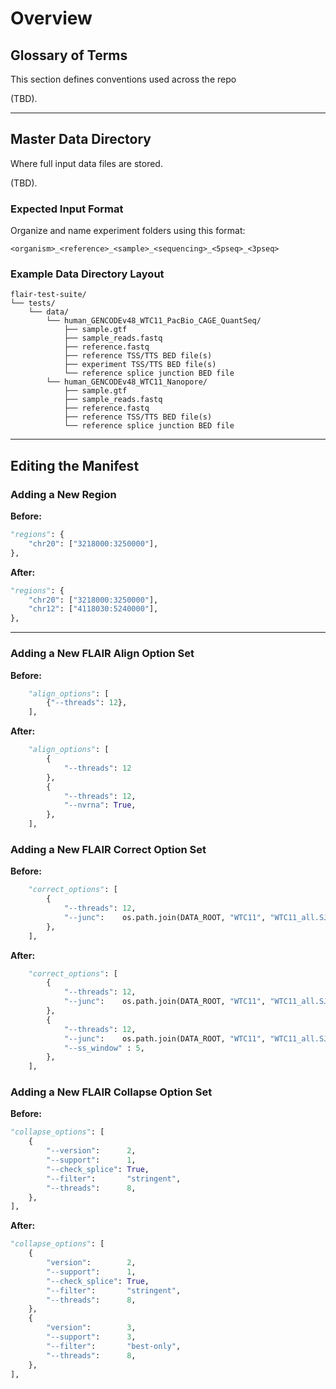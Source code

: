 # Overview

## Glossary of Terms

This section defines conventions used across the repo 

(TBD).

---

## Master Data Directory

Where full input data files are stored.

(TBD).

### Expected Input Format

Organize and name experiment folders using this format:

```
<organism>_<reference>_<sample>_<sequencing>_<5pseq>_<3pseq>
```

### Example Data Directory Layout

```plaintext
flair-test-suite/
└── tests/
    └── data/
        └── human_GENCODEv48_WTC11_PacBio_CAGE_QuantSeq/
            ├── sample.gtf
            ├── sample_reads.fastq
            ├── reference.fastq
            ├── reference TSS/TTS BED file(s)
            ├── experiment TSS/TTS BED file(s)
            └── reference splice junction BED file
        └── human_GENCODEv48_WTC11_Nanopore/
            ├── sample.gtf
            ├── sample_reads.fastq
            ├── reference.fastq
            ├── reference TSS/TTS BED file(s)
            └── reference splice junction BED file
```

---

## Editing the Manifest

### Adding a New Region

**Before:**

```python
"regions": {
    "chr20": ["3218000:3250000"],
},
```

**After:**

```python
"regions": {
    "chr20": ["3218000:3250000"],
    "chr12": ["4118030:5240000"],
},
```

---

### Adding a New FLAIR Align Option Set

**Before:**

```python
    "align_options": [
        {"--threads": 12},
    ],
```

**After:**

```python
    "align_options": [
        {
            "--threads": 12
        },
        {
            "--threads": 12,
            "--nvrna": True,
        },
    ],
```

### Adding a New FLAIR Correct Option Set

**Before:**

```python
    "correct_options": [
        {
            "--threads": 12,
            "--junc":    os.path.join(DATA_ROOT, "WTC11", "WTC11_all.SJ.out.tab"),
        },
    ],
```

**After:**

```python
    "correct_options": [
        {
            "--threads": 12,
            "--junc":    os.path.join(DATA_ROOT, "WTC11", "WTC11_all.SJ.out.tab"),
        },
        {
            "--threads": 12,
            "--junc":    os.path.join(DATA_ROOT, "WTC11", "WTC11_all.SJ.out.tab"),
            "--ss_window" : 5,
        },
    ],
```

### Adding a New FLAIR Collapse Option Set

**Before:**

```python
"collapse_options": [
    {
        "--version":      2,
        "--support":      1,
        "--check_splice": True,
        "--filter":       "stringent",
        "--threads":      8,
    },
],
```

**After:**

```python
"collapse_options": [
    {
        "version":        2,
        "--support":      1,
        "--check_splice": True,
        "--filter":       "stringent",
        "--threads":      8,
    },
    {
        "version":        3,
        "--support":      3,
        "--filter":       "best-only",
        "--threads":      8,
    },
],
```
